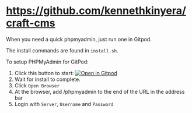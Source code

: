 # https://github.com/kennethkinyera/craft-cms
When you need a quick phpmyadmin, just run one in Gitpod. 

The install commands are found in `install.sh`.

To setup PHPMyAdmin for GitPod:

1. Click this button to start: [![Open in Gitpod](https://gitpod.io/button/open-in-gitpod.svg)](https://gitpod.io/#https://github.com/kennethkinyera/craft-cms)
2. Wait for install to complete.
3. Click `Open Browser`
4. At the browser, add /phpmyadmin to the end of the URL in the address bar
5. Login with `Server`, `Username` and `Password`
